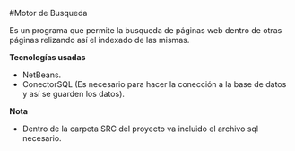 
#Motor de Busqueda

Es un programa que permite la busqueda de páginas web dentro de otras páginas
relizando así el indexado de las mismas.


**Tecnologías usadas**
- NetBeans.
- ConectorSQL (Es necesario para hacer la conección a la base de datos y así se guarden los datos).

**Nota**
- Dentro de la carpeta SRC del proyecto va incluido el archivo sql necesario.

